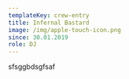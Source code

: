 ```yaml
---
templateKey: crew-entry
title: Infernal Bastard
image: /img/apple-touch-icon.png
since: 30.01.2019
role: DJ
---
```

sfsggbdsgfsaf
